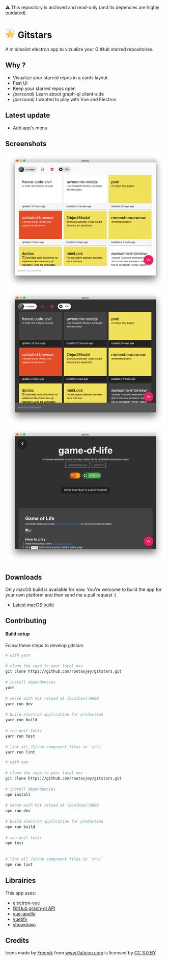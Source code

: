 :warning: This repository is archived and read-only (and its depencies are highly outdated).

# ![app icon](./build/icons/32x32.png) Gitstars

A minimalist electron app to vizualize your GitHub starred repositories.

## Why ?

* Visualize your starred repos in a cards layout
* Fast UI
* Keep your starred repos open
* _(personal)_ Learn about graph-ql client-side
* _(personal)_ I wanted to play with Vue and Electron

## Latest update

* Add app's menu

## Screenshots

![home-light.png](./screenshots/home-light.png)
![home-dark.png](./screenshots/home-dark.png)
![repo-dark.png](./screenshots/repo-dark.png)

## Downloads

Only macOS build is available for now. You're welcome to build the app for your own platform and then send me a pull request :)

* [Latest macOS build](https://github.com/rootasjey/gitstars/releases)

## Contributing

#### Build setup

Folow these steps to develop gitstars

``` bash
# with yarn

# clone the repo to your local env
git clone https://github.com/rootasjey/gitstars.git

# install dependencies
yarn

# serve with hot reload at localhost:9080
yarn run dev

# build electron application for production
yarn run build

# run unit tests
yarn run test

# lint all JS/Vue component files in `src/`
yarn run lint
````

``` bash
# with npm

# clone the repo to your local env
git clone https://github.com/rootasjey/gitstars.git

# install dependencies
npm install

# serve with hot reload at localhost:9080
npm run dev

# build electron application for production
npm run build

# run unit tests
npm test


# lint all JS/Vue component files in `src/`
npm run lint
```

## Librairies

This app uses:

* [electron-vue](https://github.com/SimulatedGREG/electron-vue)
* [GitHub graph-ql API](https://developer.github.com/v4/)
* [vue-apollo](https://github.com/akryum/vue-apollo)
* [vuetify](http://vuetifyjs.com)
* [showdown](https://github.com/showdownjs/showdown)

## Credits

<div>Icons made by <a href="http://www.freepik.com" title="Freepik">Freepik</a> from <a href="https://www.flaticon.com/" title="Flaticon">www.flaticon.com</a> is licensed by <a href="http://creativecommons.org/licenses/by/3.0/" title="Creative Commons BY 3.0" target="_blank">CC 3.0 BY</a></div>
